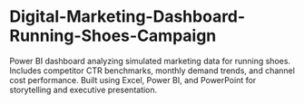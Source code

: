 # Digital-Marketing-Dashboard-Running-Shoes-Campaign
Power BI dashboard analyzing simulated marketing data for running shoes. Includes competitor CTR benchmarks, monthly demand trends, and channel cost performance. Built using Excel, Power BI, and PowerPoint for storytelling and executive presentation.
